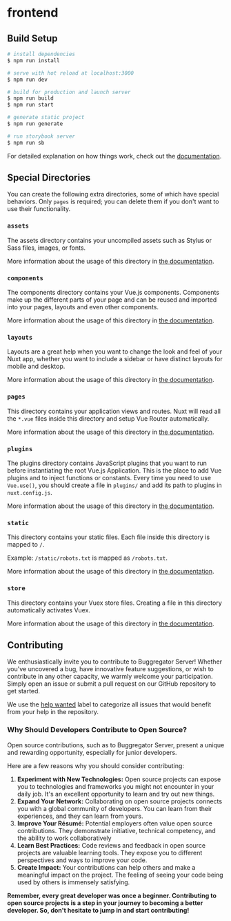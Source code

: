 # frontend

## Build Setup

```bash
# install dependencies
$ npm run install

# serve with hot reload at localhost:3000
$ npm run dev

# build for production and launch server
$ npm run build
$ npm run start

# generate static project
$ npm run generate

# run storybook server
$ npm run sb
```

For detailed explanation on how things work, check out the [documentation](https://nuxtjs.org).

## Special Directories

You can create the following extra directories, some of which have special behaviors. Only `pages` is required; you can delete them if you don't want to use their functionality.

### `assets`

The assets directory contains your uncompiled assets such as Stylus or Sass files, images, or fonts.

More information about the usage of this directory in [the documentation](https://nuxtjs.org/docs/2.x/directory-structure/assets).

### `components`

The components directory contains your Vue.js components. Components make up the different parts of your page and can be reused and imported into your pages, layouts and even other components.

More information about the usage of this directory in [the documentation](https://nuxtjs.org/docs/2.x/directory-structure/components).

### `layouts`

Layouts are a great help when you want to change the look and feel of your Nuxt app, whether you want to include a sidebar or have distinct layouts for mobile and desktop.

More information about the usage of this directory in [the documentation](https://nuxtjs.org/docs/2.x/directory-structure/layouts).


### `pages`

This directory contains your application views and routes. Nuxt will read all the `*.vue` files inside this directory and setup Vue Router automatically.

More information about the usage of this directory in [the documentation](https://nuxtjs.org/docs/2.x/get-started/routing).

### `plugins`

The plugins directory contains JavaScript plugins that you want to run before instantiating the root Vue.js Application. This is the place to add Vue plugins and to inject functions or constants. Every time you need to use `Vue.use()`, you should create a file in `plugins/` and add its path to plugins in `nuxt.config.js`.

More information about the usage of this directory in [the documentation](https://nuxtjs.org/docs/2.x/directory-structure/plugins).

### `static`

This directory contains your static files. Each file inside this directory is mapped to `/`.

Example: `/static/robots.txt` is mapped as `/robots.txt`.

More information about the usage of this directory in [the documentation](https://nuxtjs.org/docs/2.x/directory-structure/static).

### `store`

This directory contains your Vuex store files. Creating a file in this directory automatically activates Vuex.

More information about the usage of this directory in [the documentation](https://nuxtjs.org/docs/2.x/directory-structure/store).


## Contributing

We enthusiastically invite you to contribute to Buggregator Server! Whether you've uncovered a bug, have innovative feature suggestions, or wish to contribute in any other capacity, we warmly welcome your participation. Simply open an issue or submit a pull request on our GitHub repository to get started.

We use the [help wanted]([https://github.com/buggregator/frontend/issues?q=is%3Aopen+is%3Aissue+label%3A%22help+wanted%2](https://github.com/buggregator/spiral-app/issues)2) label to categorize all issues that would benefit from your help in the repository. 

### Why Should Developers Contribute to Open Source?

Open source contributions, such as to Buggregator Server, present a unique and rewarding opportunity, especially for junior developers. 

Here are a few reasons why you should consider contributing:

1. **Experiment with New Technologies:** Open source projects can expose you to technologies and frameworks you might not encounter in your daily job. It's an excellent opportunity to learn and try out new things.
2. **Expand Your Network:** Collaborating on open source projects connects you with a global community of developers. You can learn from their experiences, and they can learn from yours.
3. **Improve Your Résumé:** Potential employers often value open source contributions. They demonstrate initiative, technical competency, and the ability to work collaboratively
4. **Learn Best Practices:** Code reviews and feedback in open source projects are valuable learning tools. They expose you to different perspectives and ways to improve your code.
5. **Create Impact:** Your contributions can help others and make a meaningful impact on the project. The feeling of seeing your code being used by others is immensely satisfying.

**Remember, every great developer was once a beginner. Contributing to open source projects is a step in your journey to becoming a better developer. So, don't hesitate to jump in and start contributing!**
